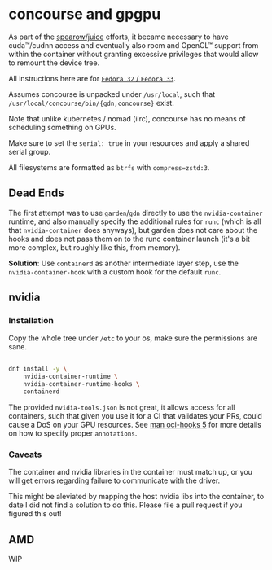 # concourse and gpgpu

As part of the [spearow/juice](https://github.com/spearow/juice) efforts, it became necessary to have
cuda™/cudnn access and eventually also rocm and OpenCL™ support from within the container without granting
excessive privileges that would allow to remount the device tree.

All instructions here are for [`Fedora 32` / `Fedora 33`](https://getfedora.org).

Assumes concourse is unpacked under `/usr/local`, such that `/usr/local/concourse/bin/{gdn,concourse}` exist.

Note that unlike kubernetes / nomad (iirc), concourse has no means of scheduling something on GPUs.

Make sure to set the `serial: true` in your resources and apply a shared serial group.

All filesystems are formatted as `btrfs` with `compress=zstd:3`.

## Dead Ends

The first attempt was to use `garden`/`gdn` directly to use the `nvidia-container` runtime, and also
manually specify the additional rules for `runc` (which is all that `nvidia-container` does anyways), but
garden does not care about the hooks and does not pass them on to the runc container launch (it's a bit more complex, but roughly like this, from memory).

**Solution**: Use `containerd` as another intermediate layer step, use the `nvidia-container-hook` with a custom hook for the default `runc`.

## nvidia

### Installation

Copy the whole tree under `/etc` to your os, make sure the permissions are sane.

```sh

dnf install -y \
    nvidia-container-runtime \
    nvidia-container-runtime-hooks \
    containerd
```

The provided `nvidia-tools.json` is not great, it allows access for all
containers, such that given you use it for a CI that validates your PRs,
could cause a DoS on your GPU resources.
See [man oci-hooks 5](https://github.com/containers/podman/blob/master/pkg/hooks/docs/oci-hooks.5.md) for more details
on how to specify proper `annotations`.

### Caveats

The container and nvidia libraries in the container must match up, or you will get errors regarding failure to
communicate with the driver.

This might be aleviated by mapping the host nvidia libs into the container, to date I did not find a solution
to do this. Please file a pull request if you figured this out!

## AMD

WIP
